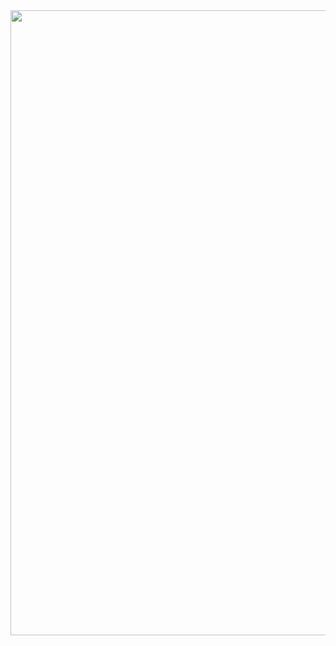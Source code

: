<div id="header" align="center">
  <img src="https://github.com/vlaice/vlaice/blob/main/for%20GIT.gif" width="1000"/>
</div>


